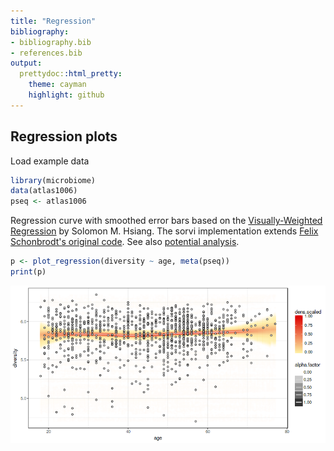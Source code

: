 ```yaml
---
title: "Regression"
bibliography: 
- bibliography.bib
- references.bib
output: 
  prettydoc::html_pretty:
    theme: cayman
    highlight: github
---
```

<!--
  %\VignetteEngine{knitr::rmarkdown}
  %\VignetteIndexEntry{microbiome tutorial - regression}
  %\usepackage[utf8]{inputenc}
  %\VignetteEncoding{UTF-8}  
-->


## Regression plots

Load example data


```r
library(microbiome)
data(atlas1006)
pseq <- atlas1006
```

Regression curve with smoothed error bars based on
the [Visually-Weighted Regression](http://www.fight-entropy.com/2012/07/visually-weighted-regression.html) by Solomon M. Hsiang. The sorvi implementation extends [Felix Schonbrodt's original code](http://www.nicebread.de/visually-weighted-watercolor-plots-new-variants-please-vote/). See also [potential analysis](Potential.html).


```r
p <- plot_regression(diversity ~ age, meta(pseq))
print(p)
```

![plot of chunk variability-regression](figure/variability-regression-1.png)

